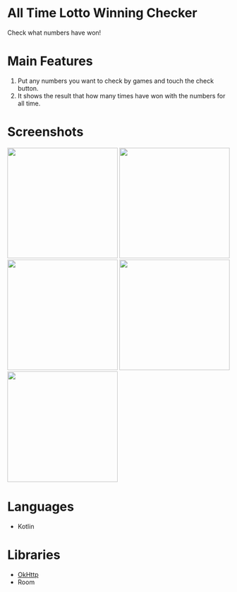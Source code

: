 # All Time Lotto Winning Checker
Check what numbers have won!

# Main Features
1. Put any numbers you want to check by games and touch the check button.
2. It shows the result that how many times have won with the numbers for all time.

# Screenshots
<div>
<img width="250" src="https://user-images.githubusercontent.com/53955564/74273568-b157e680-4cde-11ea-900c-0bd1a52fdb12.png">
<img width="250" src="https://user-images.githubusercontent.com/53955564/74273735-ea905680-4cde-11ea-9be9-231402a00813.png">
<img width="250" src="https://user-images.githubusercontent.com/53955564/74273790-fd0a9000-4cde-11ea-834a-a215c3470f93.png">
<img width="250" src="https://user-images.githubusercontent.com/53955564/74273871-25928a00-4cdf-11ea-915f-e6414fb8ddc9.png">
<img width="250" src="https://user-images.githubusercontent.com/53955564/74273925-39d68700-4cdf-11ea-8592-d90fccb715de.png">
</div>

# Languages
* Kotlin

# Libraries
* [OkHttp](https://github.com/square/okhttp)
* Room
